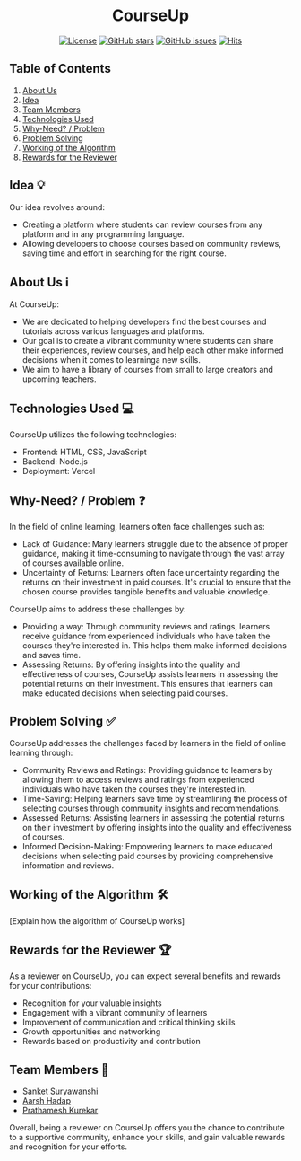 <div align="center">
<h1>CourseUp</h1> 

[![License](https://img.shields.io/badge/license-MIT-blue.svg)](https://opensource.org/licenses/MIT)
[![GitHub stars](https://img.shields.io/github/stars/sankezzz/COURSE-UP.svg?style=social)](https://github.com/sankezzz/COURSE-UP/stargazers)
[![GitHub issues](https://img.shields.io/github/issues/sankezzz/COURSE-UP.svg)](https://github.com/sankezzz/COURSE-UP/issues)
[![Hits](https://hits.seeyoufarm.com/api/count/incr/badge.svg?url=sankezzz/COURSE-UP)](https://hits.seeyoufarm.com)
</div>

## Table of Contents
1. [About Us](#about-us)
2. [Idea](#idea)
3. [Team Members](#team-members)
4. [Technologies Used](#technologies-used)
5. [Why-Need? / Problem](#why-need--problem)
6. [Problem Solving](#problem-solving)
7. [Working of the Algorithm](#working-of-the-algorithm)
8. [Rewards for the Reviewer](#rewards-for-the-reviewer)

## Idea 💡
Our idea revolves around:
- Creating a platform where students can review courses from any platform and in any programming language.
- Allowing developers to choose courses based on community reviews, saving time and effort in searching for the right course.

## About Us ℹ️
At CourseUp:
- We are dedicated to helping developers find the best courses and tutorials across various languages and platforms.
- Our goal is to create a vibrant community where students can share their experiences, review courses, and help each other make informed decisions when it comes to learninga new skills.
- We aim to have a library of courses from small to large creators and upcoming teachers.

## Technologies Used 💻
CourseUp utilizes the following technologies:
- Frontend: HTML, CSS, JavaScript
- Backend: Node.js
- Deployment: Vercel

## Why-Need? / Problem ❓
In the field of online learning, learners often face challenges such as:
- Lack of Guidance: Many learners struggle due to the absence of proper guidance, making it time-consuming to navigate through the vast array of courses available online.
- Uncertainty of Returns: Learners often face uncertainty regarding the returns on their investment in paid courses. It's crucial to ensure that the chosen course provides tangible benefits and valuable knowledge.

CourseUp aims to address these challenges by:
- Providing a way: Through community reviews and ratings, learners receive guidance from experienced individuals who have taken the courses they're interested in. This helps them make informed decisions and saves time.
- Assessing Returns: By offering insights into the quality and effectiveness of courses, CourseUp assists learners in assessing the potential returns on their investment. This ensures that learners can make educated decisions when selecting paid courses.

## Problem Solving ✅
CourseUp addresses the challenges faced by learners in the field of online learning through:
- Community Reviews and Ratings: Providing guidance to learners by allowing them to access reviews and ratings from experienced individuals who have taken the courses they're interested in.
- Time-Saving: Helping learners save time by streamlining the process of selecting courses through community insights and recommendations.
- Assessed Returns: Assisting learners in assessing the potential returns on their investment by offering insights into the quality and effectiveness of courses.
- Informed Decision-Making: Empowering learners to make educated decisions when selecting paid courses by providing comprehensive information and reviews.

## Working of the Algorithm 🛠️
[Explain how the algorithm of CourseUp works]

## Rewards for the Reviewer 🏆
As a reviewer on CourseUp, you can expect several benefits and rewards for your contributions:
- Recognition for your valuable insights
- Engagement with a vibrant community of learners
- Improvement of communication and critical thinking skills
- Growth opportunities and networking
- Rewards based on productivity and contribution

## Team Members 👥
- [Sanket Suryawanshi](https://github.com/sankezzz)
- [Aarsh Hadap](https://github.com/aarsh-hadap19)
- [Prathamesh Kurekar](https://github.com/prathamesshh)

Overall, being a reviewer on CourseUp offers you the chance to contribute to a supportive community, enhance your skills, and gain valuable rewards and recognition for your efforts.

